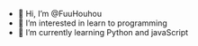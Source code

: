 - 👋 Hi, I’m @FuuHouhou
- 👀 I’m interested in learn to programming
- 🌱 I’m currently learning Python and javaScript

<!---
FuuHouhou/FuuHouhou is a ✨ special ✨ repository because its `README.md` (this file) appears on your GitHub profile.
You can click the Preview link to take a look at your changes.
--->
